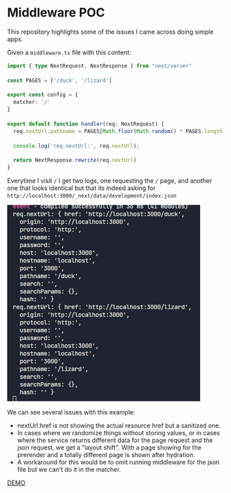 # Middleware POC
This repository highlights some of the issues I came across doing simple apps.

Given a `middleware.ts` file with this content:

```ts
import { type NextRequest, NextResponse } from "next/server"

const PAGES = ['/duck', '/lizard']

export const config = {
  matcher: '/'
}

export default function handler(req: NextRequest) {
  req.nextUrl.pathname = PAGES[Math.floor(Math.random() * PAGES.length)]

  console.log('req.nextUrl:', req.nextUrl);

  return NextResponse.rewrite(req.nextUrl)
}
```

Everytime I visit `/` I get two logs, one requesting the `/` page, and another one that looks identical but that its indeed asking for `http://localhost:3000/_next/data/development/index.json`

![01](./public/assets/1.jpg)

We can see several issues with this example:
* nextUrl.href is not showing the actual resource href but a sanitized one.
* In cases where we randomize things without storing values, or in cases where the service returns different data for the page request and the json request, we get a "layout shift". With a page showing for the prerender and a totally different page is shown after hydration.
* A workaround for this would be to omit running middleware for the json file but we can't do it in the matcher.

[DEMO](https://middleware-issues-poc.vercel.app)